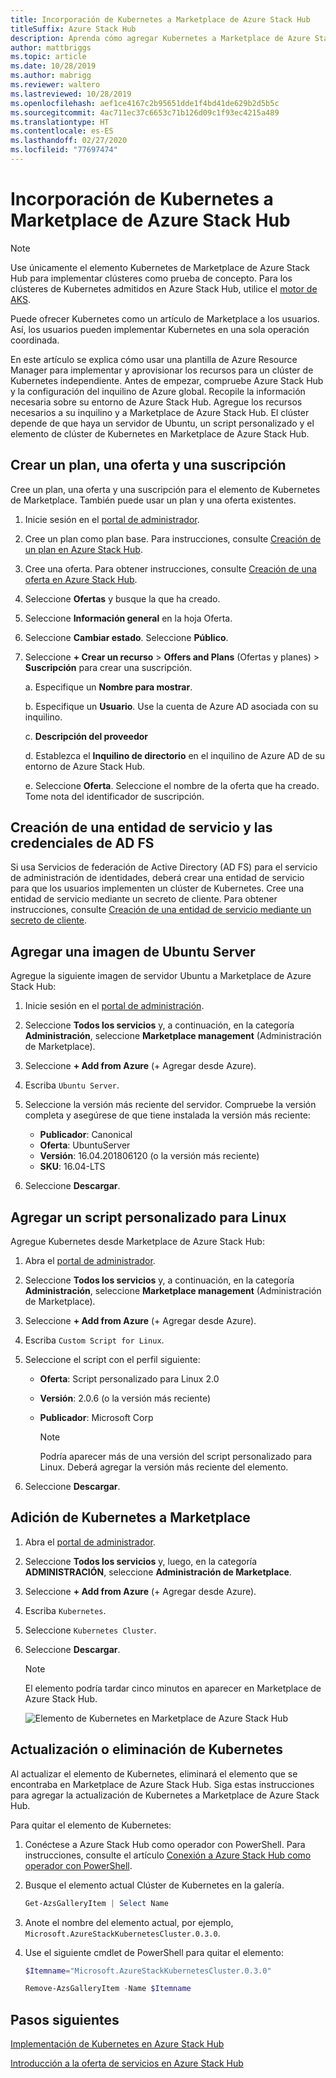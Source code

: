 ```yaml
---
title: Incorporación de Kubernetes a Marketplace de Azure Stack Hub
titleSuffix: Azure Stack Hub
description: Aprenda cómo agregar Kubernetes a Marketplace de Azure Stack Hub.
author: mattbriggs
ms.topic: article
ms.date: 10/28/2019
ms.author: mabrigg
ms.reviewer: waltero
ms.lastreviewed: 10/28/2019
ms.openlocfilehash: aef1ce4167c2b95651dde1f4bd41de629b2d5b5c
ms.sourcegitcommit: 4ac711ec37c6653c71b126d09c1f93ec4215a489
ms.translationtype: HT
ms.contentlocale: es-ES
ms.lasthandoff: 02/27/2020
ms.locfileid: "77697474"
---
```

# <a name="add-kubernetes-to-azure-stack-hub-marketplace"></a>Incorporación de Kubernetes a Marketplace de Azure Stack Hub

> [!note]  
> Use únicamente el elemento Kubernetes de Marketplace de Azure Stack Hub para implementar clústeres como prueba de concepto. Para los clústeres de Kubernetes admitidos en Azure Stack Hub, utilice el [motor de AKS](azure-stack-aks-engine.md).

Puede ofrecer Kubernetes como un artículo de Marketplace a los usuarios. Así, los usuarios pueden implementar Kubernetes en una sola operación coordinada.

En este artículo se explica cómo usar una plantilla de Azure Resource Manager para implementar y aprovisionar los recursos para un clúster de Kubernetes independiente. Antes de empezar, compruebe Azure Stack Hub y la configuración del inquilino de Azure global. Recopile la información necesaria sobre su entorno de Azure Stack Hub. Agregue los recursos necesarios a su inquilino y a Marketplace de Azure Stack Hub. El clúster depende de que haya un servidor de Ubuntu, un script personalizado y el elemento de clúster de Kubernetes en Marketplace de Azure Stack Hub.

## <a name="create-a-plan-an-offer-and-a-subscription"></a>Crear un plan, una oferta y una suscripción

Cree un plan, una oferta y una suscripción para el elemento de Kubernetes de Marketplace. También puede usar un plan y una oferta existentes.

1. Inicie sesión en el [portal de administrador](https://adminportal.local.azurestack.external).

1. Cree un plan como plan base. Para instrucciones, consulte [Creación de un plan en Azure Stack Hub](azure-stack-create-plan.md).

1. Cree una oferta. Para obtener instrucciones, consulte [Creación de una oferta en Azure Stack Hub](azure-stack-create-offer.md).

1. Seleccione **Ofertas** y busque la que ha creado.

1. Seleccione **Información general** en la hoja Oferta.

1. Seleccione **Cambiar estado**. Seleccione **Público**.

1. Seleccione **+ Crear un recurso** > **Offers and Plans** (Ofertas y planes)  > **Suscripción** para crear una suscripción.

    a. Especifique un **Nombre para mostrar**.

    b. Especifique un **Usuario**. Use la cuenta de Azure AD asociada con su inquilino.

    c. **Descripción del proveedor**

    d. Establezca el **Inquilino de directorio** en el inquilino de Azure AD de su entorno de Azure Stack Hub. 

    e. Seleccione **Oferta**. Seleccione el nombre de la oferta que ha creado. Tome nota del identificador de suscripción.

## <a name="create-a-service-principal-and-credentials-in-ad-fs"></a>Creación de una entidad de servicio y las credenciales de AD FS

Si usa Servicios de federación de Active Directory (AD FS) para el servicio de administración de identidades, deberá crear una entidad de servicio para que los usuarios implementen un clúster de Kubernetes. Cree una entidad de servicio mediante un secreto de cliente. Para obtener instrucciones, consulte [Creación de una entidad de servicio mediante un secreto de cliente](azure-stack-create-service-principals.md#create-a-service-principal-that-uses-client-secret-credentials).

## <a name="add-an-ubuntu-server-image"></a>Agregar una imagen de Ubuntu Server

Agregue la siguiente imagen de servidor Ubuntu a Marketplace de Azure Stack Hub:

1. Inicie sesión en el [portal de administración](https://adminportal.local.azurestack.external).

1. Seleccione **Todos los servicios** y, a continuación, en la categoría **Administración**, seleccione **Marketplace management** (Administración de Marketplace).

1. Seleccione **+ Add from Azure** (+ Agregar desde Azure).

1. Escriba `Ubuntu Server`.

1. Seleccione la versión más reciente del servidor. Compruebe la versión completa y asegúrese de que tiene instalada la versión más reciente:
    - **Publicador**: Canonical
    - **Oferta**: UbuntuServer
    - **Versión**: 16.04.201806120 (o la versión más reciente)
    - **SKU**: 16.04-LTS

1. Seleccione **Descargar**.

## <a name="add-a-custom-script-for-linux"></a>Agregar un script personalizado para Linux

Agregue Kubernetes desde Marketplace de Azure Stack Hub:

1. Abra el [portal de administrador](https://adminportal.local.azurestack.external).

1. Seleccione **Todos los servicios** y, a continuación, en la categoría **Administración**, seleccione **Marketplace management** (Administración de Marketplace).

1. Seleccione **+ Add from Azure** (+ Agregar desde Azure).

1. Escriba `Custom Script for Linux`.

1. Seleccione el script con el perfil siguiente:
   - **Oferta**: Script personalizado para Linux 2.0
   - **Versión**: 2.0.6 (o la versión más reciente)
   - **Publicador**: Microsoft Corp

     > [!Note]  
     > Podría aparecer más de una versión del script personalizado para Linux. Deberá agregar la versión más reciente del elemento.

1. Seleccione **Descargar**.

## <a name="add-kubernetes-to-the-marketplace"></a>Adición de Kubernetes a Marketplace

1. Abra el [portal de administrador](https://adminportal.local.azurestack.external).

1. Seleccione **Todos los servicios** y, luego, en la categoría **ADMINISTRACIÓN**, seleccione **Administración de Marketplace**.

1. Seleccione **+ Add from Azure** (+ Agregar desde Azure).

1. Escriba `Kubernetes`.

1. Seleccione `Kubernetes Cluster`.

1. Seleccione **Descargar**.

    > [!note]  
    > El elemento podría tardar cinco minutos en aparecer en Marketplace de Azure Stack Hub.

    ![Elemento de Kubernetes en Marketplace de Azure Stack Hub](../user/media/azure-stack-solution-template-kubernetes-deploy/marketplaceitem.png)

## <a name="update-or-remove-the-kubernetes"></a>Actualización o eliminación de Kubernetes

Al actualizar el elemento de Kubernetes, eliminará el elemento que se encontraba en Marketplace de Azure Stack Hub. Siga estas instrucciones para agregar la actualización de Kubernetes a Marketplace de Azure Stack Hub.

Para quitar el elemento de Kubernetes:

1. Conéctese a Azure Stack Hub como operador con PowerShell. Para instrucciones, consulte el artículo [Conexión a Azure Stack Hub como operador con PowerShell](azure-stack-powershell-configure-admin.md).

2. Busque el elemento actual Clúster de Kubernetes en la galería.

    ```powershell  
    Get-AzsGalleryItem | Select Name
    ```
    
3. Anote el nombre del elemento actual, por ejemplo, `Microsoft.AzureStackKubernetesCluster.0.3.0`.

4. Use el siguiente cmdlet de PowerShell para quitar el elemento:

    ```powershell  
    $Itemname="Microsoft.AzureStackKubernetesCluster.0.3.0"

    Remove-AzsGalleryItem -Name $Itemname
    ```

## <a name="next-steps"></a>Pasos siguientes

[Implementación de Kubernetes en Azure Stack Hub](../user/azure-stack-solution-template-kubernetes-deploy.md)

[Introducción a la oferta de servicios en Azure Stack Hub](service-plan-offer-subscription-overview.md)
